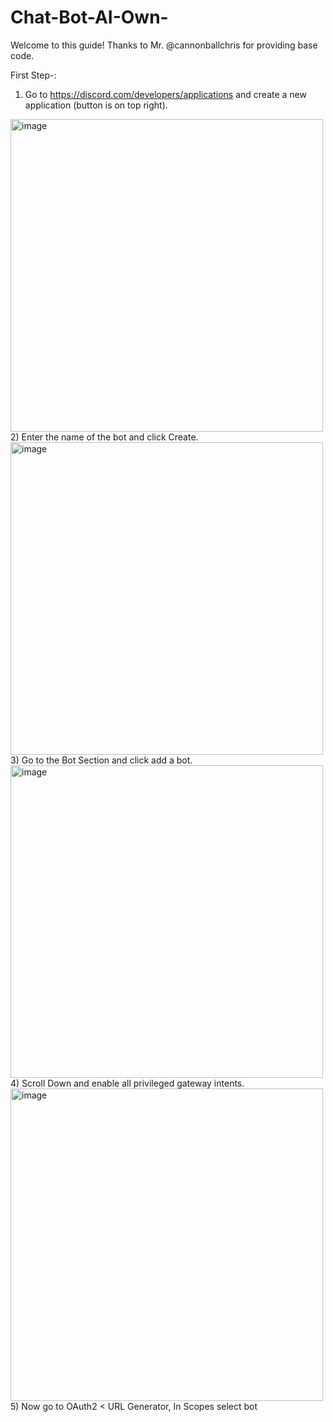 # Chat-Bot-AI-Own-
Welcome to this guide! Thanks to Mr. @cannonballchris for providing base code.

First Step-:

1) Go to https://discord.com/developers/applications and create a new application (button is on top right).
<img width="500" alt="image" src="https://user-images.githubusercontent.com/76993080/171371472-1d37b4fa-3891-4a9b-8146-79095ac9db7c.png">
2) Enter the name of the bot and click Create.
<img width="500" alt="image" src="https://user-images.githubusercontent.com/76993080/171372230-12237221-1b8a-48d3-8234-6329befab00d.png">
3) Go to the Bot Section and click add a bot.
<img width="500" alt="image" src="https://user-images.githubusercontent.com/76993080/171372601-6e2d5210-bf8f-4764-b978-ace8e5a5f446.png">
4) Scroll Down and enable all privileged gateway intents.
<img width="500" alt="image" src="https://user-images.githubusercontent.com/76993080/171373262-188510a2-30c3-4af6-89b9-0422fb1b6c7d.png">
5) Now go to OAuth2 < URL Generator, In Scopes select bot





